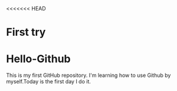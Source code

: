 <<<<<<< HEAD
# First try

# Hello-Github
This is my first GitHub repository.
I'm learning how to use Github by myself.Today is the first day I do it.
